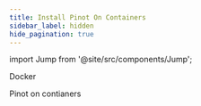 ```yaml
---
title: Install Pinot On Containers
sidebar_label: hidden
hide_pagination: true
---
```


import Jump from '@site/src/components/Jump';

<Jump to="/docs/setup/installation/containers/docker/">Docker</Jump>


Pinot on contianers
